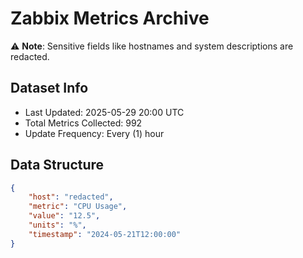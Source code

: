 # Zabbix Metrics Archive

⚠️ **Note**: Sensitive fields like hostnames and system descriptions are redacted.

## Dataset Info
- Last Updated: 2025-05-29 20:00 UTC
- Total Metrics Collected: 992
- Update Frequency: Every (1) hour

## Data Structure
```json
{
    "host": "redacted",
    "metric": "CPU Usage",
    "value": "12.5",
    "units": "%",
    "timestamp": "2024-05-21T12:00:00"
}
```
